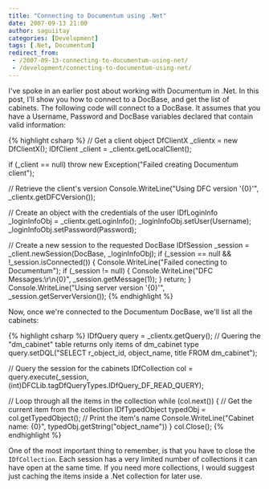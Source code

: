 ```yaml
---
title: "Connecting to Documentum using .Net"
date: 2007-09-13 21:00
author: saguiitay
categories: [Development]
tags: [.Net, Documentum]
redirect_from:
 - /2007-09-13-connecting-to-documentum-using-net/
 - /development/connecting-to-documentum-using-net/
---
```

I've spoke in an earlier post about working with Documentum in .Net. In this post, I'll show you how to 
connect to a DocBase, and get the list of cabinets. The following code will connect to a DocBase. 
It assumes that you have a Username, Password and DocBase variables declared that contain valid information:

{% highlight csharp %}
// Get a client object 
DfClientX _clientx = new DfClientX(); 
IDfClient _client = _clientx.getLocalClient(); 

if (_client == null) 
    throw new Exception("Failed creating Documentum client"); 

// Retrieve the client's version 
Console.WriteLine("Using DFC version '{0}'", _clientx.getDFCVersion()); 

// Create an object with the credentials of the user
IDfLoginInfo _loginInfoObj = _clientx.getLoginInfo(); 
_loginInfoObj.setUser(Username); 
_loginInfoObj.setPassword(Password); 

// Create a new session to the requested DocBase 
IDfSession _session = _client.newSession(DocBase, _loginInfoObj); 
if (_session == null && !_session.isConnected()) 
{ 
    Console.WriteLine("Failed conecting to Documentum"); 
    if (_session != null) 
    { 
        Console.WriteLine("DFC Messages:\r\n{0}", _session.getMessage(1)); 
    } 
    return; 
} 
Console.WriteLine("Using server version '{0}'", _session.getServerVersion()); 
{% endhighlight %}

Now, once we're connected to the Documentum DocBase, we'll list all the cabinets:

{% highlight csharp %}
IDfQuery query = _clientx.getQuery();
// Quering the "dm_cabinet" table returns only items of dm_cabinet type
query.setDQL("SELECT r_object_id, object_name, title FROM dm_cabinet");

// Query the session for the cabinets
IDfCollection col = query.execute(_session, (int)DFCLib.tagDfQueryTypes.IDfQuery_DF_READ_QUERY);

// Loop through all the items in the collection
while (col.next())
{
    // Get the current item from the collection
    IDfTypedObject typedObj = col.getTypedObject();
    // Print the item's name
    Console.WriteLine("Cabinet name: {0}", typedObj.getString("object_name"))
}
col.Close();
{% endhighlight %}

One of the most important thing to remember, is that you have to close the `IDfCollection`. 
Each session has a very limited number of collections it can have open at the same time. 
If you need more collections, I would suggest just caching the items inside a .Net collection for later use.



